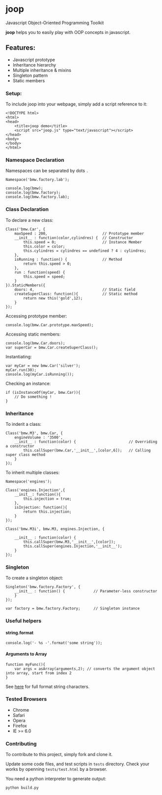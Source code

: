# joop


Javascript Object-Oriented Programming Toolkit

**joop** helps you to easily play with OOP concepts in javascript.

## Features:

 * Javascript prototype
 * Inheritance hierarchy
 * Multiple inheritance & mixins
 * Singleton pattern
 * Static members

 
### Setup:

To include joop into your webpage, simply add a script reference to it:

	<!DOCTYPE html>
	<html>
	<head>
		<title>joop demo</title>
		<script src="joop.js" type="text/javascript"></script>
	</head>
	<body>
	</body>
	</html>
	
### Namespace Declaration

Namespaces can be separated by dots `.` 

	Namespace('bmw.factory.lab');
	
	console.log(bmw);
	console.log(bmw.factory);
	console.log(bmw.factory.lab);

	
### Class Declaration

To declare a new class:

	Class('bmw.Car', {
		maxSpeed : 200, 						// Prototype member
		__init__ : function(color,cylindres) { 	// Constructor
			this.speed = 0; 					// Instance Member 
			this.color = color;
			this.cylindres = cylindres == undefined ? 4 : cylindres; 
		},
		isRunning : function() {				// Method
			return this.speed > 0;
		},
		run : function(speed) {
			this.speed = speed;
		}
	}).StaticMembers({
		doors: 4, 								// Static field
		createSuperClass: function(){ 			// Static method
			return new this('gold',12);
		}
	});
	
Accessing prototype member:

	console.log(bmw.Car.prototype.maxSpeed);
	
Accessing static members:

	console.log(bmw.Car.doors);
	var superCar = bmw.Car.createSuperClass();
	
Instantiating:

	var myCar = new bmw.Car('silver');
	myCar.run(30);
	console.log(myCar.isRunning());
	
Checking an instance:

	if (isInstanceOf(myCar, bmw.Car)){
		// Do something !
	}


### Inheritance

To inderit a class:

	Class('bmw.M3', bmw.Car, {
		engineVolume : '3500',
		__init__ : function(color) {						// Overriding a constructor
			this.callSuper(bmw.Car,'__init__',[color,6]); 	// Calling super class method
		}
	});

To inherit multiple classes:

	Namespace('engines');
	
	Class('engines.Injection',{
		__init__: function(){
			this.injection = true;
		},
		isInjection: function(){
			return this.injection;
		}
	});

	Class('bmw.M3i', bmw.M3, engines.Injection, {
		
		__init__ : function(color) {
			this.callSuper(bmw.M3,'__init__',[color]);
			this.callSuper(engines.Injection,'__init__');
		}
	});

### Singleton

To create a singleton object:

	Singleton('bmw.factory.Factory', {
		__init__ : function() {				// Parameter-less constructor
		}
	});	
	
	var factory = bmw.factory.Factory; 		// Singleton instance

### Useful helpers

#### string.format

	console.log('- %s -'.format('some string'));

#### Arguments to Array

	function myFunc(){
		var args = asArray(arguments,2); // converts the argument object into array, start from index 2
	}

See [here](https://github.com/alexei/sprintf.js) for full format string characters.

### Tested Browsers

 * Chrome
 * Safari
 * Opera
 * Firefox
 * IE >= 6.0	

### Contributing

To contribute to this project, simply fork and clone it.

Update some code files, and test scripts in `tests` directory. Check your works by openning `tests/test.html` by a browser.
 
You need a python interpreter to generate output:
	
	python build.py



